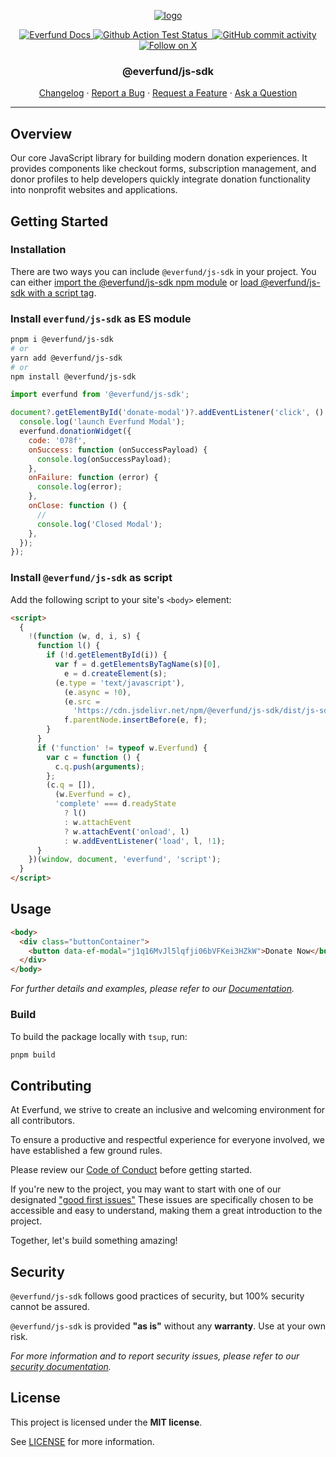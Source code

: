 <p align="center">
  <a href="https://www.everfund.com">
    <picture>
      <source media="(prefers-color-scheme: dark)" srcset="https://ik.imagekit.io/everfund/everfund-dark?tr=w-350">
      <img alt="logo" src="https://ik.imagekit.io/everfund/everfund-light?tr=w-350">
    </picture>
  </a>
</p>

<p align="center">
  <a href="https://docs.everfund.com">
    <img alt="Everfund Docs" src="https://img.shields.io/badge/everfund-docs-blue.svg?&l&style=for-the-badge" />
  </a>
  <a href="https://github.com/everfund/everfund/actions">
    <img alt="Github Action Test Status"src="https://img.shields.io/github/actions/workflow/status/everfund/everfund/tests.yml?style=for-the-badge&logo=github">
  </a>
  <a href="https://bundlephobia.com/package/@everfund/js-sdk">
    <img alt="" src="https://img.shields.io/bundlephobia/min/%40everfund%2Fjs-sdk?style=for-the-badge&color=green">
  </a>
  <a href="https://github.com/everfund/everfund/actions">
    <img alt="GitHub commit activity" src="https://img.shields.io/github/stars/everfund/everfund?style=for-the-badge&color=orange&logo=github">
  </a>
  <a href="https://x.com/everfund">
    <img alt="Follow on X" src="https://img.shields.io/badge/follow-__everfund-blue?style=for-the-badge&logo=twitter">
  </a>
</p>

<h3 align="center">@everfund/js-sdk</h3>

<div align="center">

[Changelog](https://github.com/everfund/everfund/blob/main/everfund/everfund/CHANGELOG.md)
·
[Report a Bug](https://github.com/everfund/everfund/issues/new?assignees=&labels=bug&template=bug_report.md&title=Bug%3A+)
·
[Request a Feature](https://github.com/everfund/everfund/issues/new?assignees=&labels=enhancement&template=feature_request.md&title=Feature%3A+)
·
[Ask a Question](https://github.com/everfund/everfund/issues/new?assignees=&labels=question&template=ask_a_question.md&title=Support%3A+)

</div>

---

## Overview

Our core JavaScript library for building modern donation experiences. It provides components like checkout forms, subscription management, and donor profiles to help developers quickly integrate donation functionality into nonprofit websites and applications.

## Getting Started

### Installation

There are two ways you can include `@everfund/js-sdk` in your project. You can either [import the @everfund/js-sdk npm module](#install-everfund/js-sdk-as-es-module) or [load @everfund/js-sdk with a script tag](#Install-@everfund/js-sdk--as-script).

### Install `everfund/js-sdk` as ES module

```sh
pnpm i @everfund/js-sdk
# or
yarn add @everfund/js-sdk
# or
npm install @everfund/js-sdk
```

```js
import everfund from '@everfund/js-sdk';

document?.getElementById('donate-modal')?.addEventListener('click', () => {
  console.log('launch Everfund Modal');
  everfund.donationWidget({
    code: '078f',
    onSuccess: function (onSuccessPayload) {
      console.log(onSuccessPayload);
    },
    onFailure: function (error) {
      console.log(error);
    },
    onClose: function () {
      //
      console.log('Closed Modal');
    },
  });
});
```

### Install `@everfund/js-sdk` as script

Add the following script to your site's `<body>` element:

```html
<script>
  {
    !(function (w, d, i, s) {
      function l() {
        if (!d.getElementById(i)) {
          var f = d.getElementsByTagName(s)[0],
            e = d.createElement(s);
          (e.type = 'text/javascript'),
            (e.async = !0),
            (e.src =
              'https://cdn.jsdelivr.net/npm/@everfund/js-sdk/dist/js-sdk.umd.js'),
            f.parentNode.insertBefore(e, f);
        }
      }
      if ('function' != typeof w.Everfund) {
        var c = function () {
          c.q.push(arguments);
        };
        (c.q = []),
          (w.Everfund = c),
          'complete' === d.readyState
            ? l()
            : w.attachEvent
            ? w.attachEvent('onload', l)
            : w.addEventListener('load', l, !1);
      }
    })(window, document, 'everfund', 'script');
  }
</script>
```

## Usage

```html
<body>
  <div class="buttonContainer">
    <button data-ef-modal="j1q16MvJl5lqfji06bVFKei3HZkW">Donate Now</button>
  </div>
</body>
```

_For further details and examples, please refer to our [Documentation](https://docs.everfund.com)._

### Build

To build the package locally with `tsup`, run:

```sh
pnpm build
```

## Contributing

At Everfund, we strive to create an inclusive and welcoming environment for all contributors.

To ensure a productive and respectful experience for everyone involved, we have established a few ground rules.

Please review our [Code of Conduct](https://github.com/everfund/everfund/blob/docs/CODE_OF_CONDUCT.md) before getting started.

If you're new to the project, you may want to start with one of our designated ["good first issues"](https://github.com/everfund/everfund/issues?q=is%3Aissue+is%3Aopen+label%3A%22Good+First+Issue%22) These issues are specifically chosen to be accessible and easy to understand, making them a great introduction to the project.

Together, let's build something amazing!

## Security

`@everfund/js-sdk` follows good practices of security, but 100% security cannot be assured.

`@everfund/js-sdk` is provided **"as is"** without any **warranty**. Use at your own risk.

_For more information and to report security issues, please refer to our [security documentation](https://github.com/everfund/everfund/blob/main/docs/SECURITY.md)._

## License

This project is licensed under the **MIT license**.

See [LICENSE](https://github.com/everfund/everfund/blob/main/LICENCE.md) for more information.
